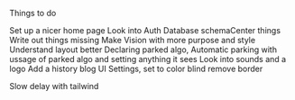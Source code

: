 Things to do

Set up a nicer home page
Look into Auth
Database schemaCenter things
Write out things missing
Make Vision with more purpose and style
Understand layout better
Declaring parked algo,
Automatic parking with ussage of parked algo and setting anything it sees
Look into sounds and a logo
Add a history blog
UI Settings, set to color blind
remove border

Slow delay with tailwind

